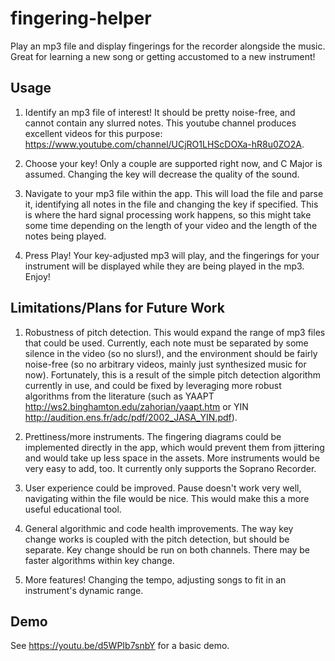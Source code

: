 # fingering-helper
Play an mp3 file and display fingerings for the recorder alongside the music. Great for learning a new song or getting accustomed to a new instrument!

## Usage

1. Identify an mp3 file of interest! It should be pretty noise-free, and cannot contain any slurred notes. This youtube channel produces excellent videos for this purpose: https://www.youtube.com/channel/UCjRO1LHScDOXa-hR8u0ZO2A.

2. Choose your key! Only a couple are supported right now, and C Major is assumed. Changing the key will decrease the quality of the sound.

3. Navigate to your mp3 file within the app. This will load the file and parse it, identifying all notes in the file and changing the key if specified. This is where the hard signal processing work happens, so this might take some time depending on the length of your video and the length of the notes being played.

4. Press Play! Your key-adjusted mp3 will play, and the fingerings for your instrument will be displayed while they are being played in the mp3. Enjoy!


## Limitations/Plans for Future Work
1. Robustness of pitch detection. This would expand the range of mp3 files that could be used. Currently, each note must be separated by some silence in the video (so no slurs!), and the environment should be fairly noise-free (so no arbitrary videos, mainly just synthesized music for now). Fortunately, this is a result of the simple pitch detection algorithm currently in use, and could be fixed by leveraging more robust algorithms from the literature (such as YAAPT http://ws2.binghamton.edu/zahorian/yaapt.htm or YIN http://audition.ens.fr/adc/pdf/2002_JASA_YIN.pdf).

2. Prettiness/more instruments. The fingering diagrams could be implemented directly in the app, which would prevent them from jittering and would take up less space in the assets. More instruments would be very easy to add, too. It currently only supports the Soprano Recorder.

3. User experience could be improved. Pause doesn't work very well, navigating within the file would be nice. This would make this a more useful educational tool.

4. General algorithmic and code health improvements. The way key change works is coupled with the pitch detection, but should be separate. Key change should be run on both channels. There may be faster algorithms within key change.

5. More features! Changing the tempo, adjusting songs to fit in an instrument's dynamic range.

## Demo
See https://youtu.be/d5WPIb7snbY for a basic demo.
